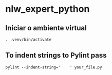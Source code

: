 # nlw_expert_python

## Iniciar o ambiente virtual

`. .venv/bin/activate`

## To indent strings to Pylint pass
`pylint --indent-string='    ' your_file.py`